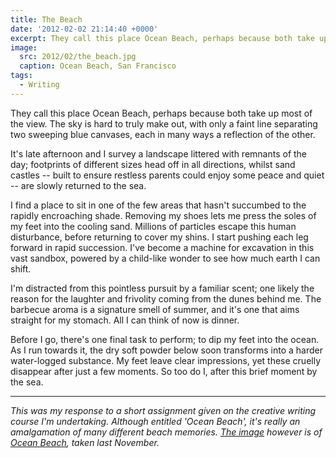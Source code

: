 ```yaml
---
title: The Beach
date: '2012-02-02 21:14:40 +0000'
excerpt: They call this place Ocean Beach, perhaps because both take up most of the view. The sky is hard to truly make out, with only a faint line separating two sweeping blue canvases, each in many ways a reflection of the other.
image:
  src: 2012/02/the_beach.jpg
  caption: Ocean Beach, San Francisco
tags:
  - Writing
---
```

They call this place Ocean Beach, perhaps because both take up most of the view. The sky is hard to truly make out, with only a faint line separating two sweeping blue canvases, each in many ways a reflection of the other.

It's late afternoon and I survey a landscape littered with remnants of the day; footprints of different sizes head off in all directions, whilst sand castles -- built to ensure restless parents could enjoy some peace and quiet -- are slowly returned to the sea.

I find a place to sit in one of the few areas that hasn't succumbed to the rapidly encroaching shade. Removing my shoes lets me press the soles of my feet into the cooling sand. Millions of particles escape this human disturbance, before returning to cover my shins. I start pushing each leg forward in rapid succession. I've become a machine for excavation in this vast sandbox, powered by a child-like wonder to see how much earth I can shift.

I'm distracted from this pointless pursuit by a familiar scent; one likely the reason for the laughter and frivolity coming from the dunes behind me. The barbecue aroma is a signature smell of summer, and it's one that aims straight for my stomach. All I can think of now is dinner.

Before I go, there's one final task to perform; to dip my feet into the ocean. As I run towards it, the dry soft powder below soon transforms into a harder water-logged substance. My feet leave clear impressions, yet these cruelly disappear after just a few moments. So too do I, after this brief moment by the sea.

--- 

*This was my response to a short assignment given on the creative writing course I'm undertaking. Although entitled 'Ocean Beach', it's really an amalgamation of many different beach memories. [The image][1] however is of [Ocean Beach][2], taken last November.*

[1]: https://www.flickr.com/photos/paulrobertlloyd/6527794445/
[2]: http://en.wikipedia.org/wiki/Ocean_Beach,_San_Francisco,_California
